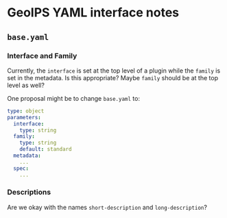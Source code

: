 # GeoIPS YAML interface notes

## `base.yaml`

### Interface and Family
Currently, the `interface` is set at the top level of a plugin while the `family` is set in the metadata. Is this appropriate? Maybe `family` should be at the top level as well?

One proposal might be to change `base.yaml` to:
```yaml
type: object
parameters:
  interface:
    type: string
  family:
    type: string
    default: standard
  metadata:
    ...
  spec:
    ...
```

### Descriptions
Are we okay with the names `short-description` and `long-description`?